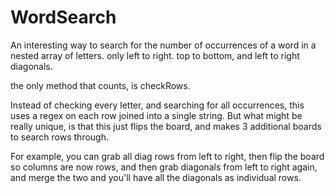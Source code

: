 # WordSearch

An interesting way to search for the number of occurrences of a word in a nested array of letters.
only left to right. top to bottom, and left to right diagonals.

the only method that counts, is checkRows.

Instead of checking every letter, and searching for all occurrences, this uses a regex on each row joined into a single string.
But what might be really unique, is that this just flips the board, and makes 3 additional boards to search rows through.

For example, you can grab all diag rows from left to right, then flip the board so columns are now rows, and then grab diagonals from left to right again, and merge the two and you'll have all the diagonals as individual rows.
